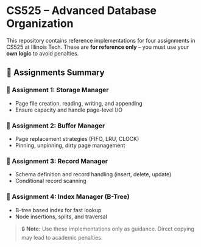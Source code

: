 # CS525 – Advanced Database Organization

This repository contains reference implementations for four assignments in CS525 at Illinois Tech. These are **for reference only** – you must use your **own logic** to avoid penalties.

## 📘 Assignments Summary

### 📁 Assignment 1: Storage Manager
- Page file creation, reading, writing, and appending
- Ensure capacity and handle page-level I/O

### 📁 Assignment 2: Buffer Manager
- Page replacement strategies (FIFO, LRU, CLOCK)
- Pinning, unpinning, dirty page management

### 📁 Assignment 3: Record Manager
- Schema definition and record handling (insert, delete, update)
- Conditional record scanning

### 📁 Assignment 4: Index Manager (B-Tree)
- B-tree based index for fast lookup
- Node insertions, splits, and traversal

> 🔒 **Note:** Use these implementations only as guidance. Direct copying may lead to academic penalties.
